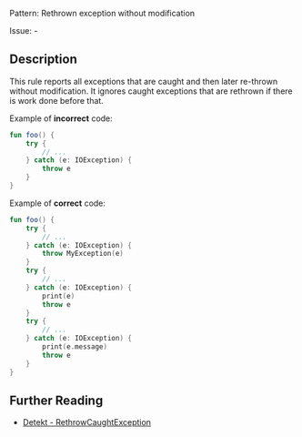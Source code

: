 Pattern: Rethrown exception without modification

Issue: -

## Description

This rule reports all exceptions that are caught and then later re-thrown without modification. It ignores caught exceptions that are rethrown if there is work done before that.

Example of **incorrect** code:

```kotlin
fun foo() {
    try {
        // ...
    } catch (e: IOException) {
        throw e
    }
}
```

Example of **correct** code:

```kotlin
fun foo() {
    try {
        // ...
    } catch (e: IOException) {
        throw MyException(e)
    }
    try {
        // ...
    } catch (e: IOException) {
        print(e)
        throw e
    }
    try {
        // ...
    } catch (e: IOException) {
        print(e.message)
        throw e
    }
}
```

## Further Reading

* [Detekt - RethrowCaughtException](https://arturbosch.github.io/detekt/exceptions.html#rethrowcaughtexception)